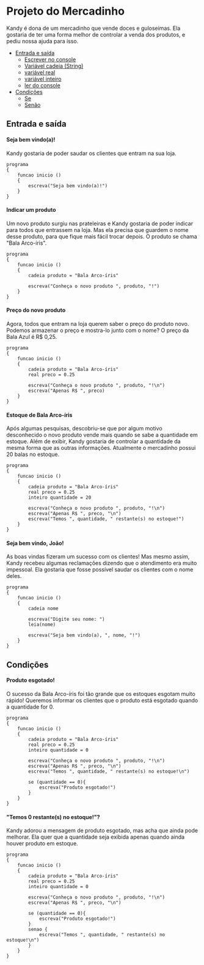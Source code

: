 

Projeto do Mercadinho
=====================

Kandy é dona de um mercadinho que vende doces e guloseimas. Ela gostaria de ter uma forma melhor de controlar a venda dos produtos, e pediu nossa ajuda para isso.

- [Entrada e saída](#entrada-e-saida)
	- [Escrever no console](#seja-bem-vindoa)
	- [Variável cadeia (String)](#indicar-um-produto)
	- [variável real](#preco-do-novo-produto)
	- [variável inteiro](#estoque-de-bala-arco-iris)
	- [ler do console](#seja-bem-vindo-joao)
- [Condições](#condicoes)
	- [Se](#produto-esgotado)
	- [Senão](#temos-0-restantes-no-estoque)

## Entrada e saída

#### Seja bem vindo(a)!

Kandy gostaria de poder saudar os clientes que entram na sua loja.

```
programa 
{ 
	funcao inicio () 
	{
		escreva("Seja bem vindo(a)!")
	} 
}
```

#### Indicar um produto

Um novo produto surgiu nas prateleiras e Kandy gostaria de poder indicar para todos que entrassem na loja.
Mas ela precisa que guardem o nome desse produto, para que fique mais fácil trocar depois.
O produto se chama "Bala Arco-íris".

```
programa
{
	funcao inicio ()
	{
		cadeia produto = "Bala Arco-íris"

		escreva("Conheça o novo produto ", produto, "!")
	}
}
```

#### Preço do novo produto

Agora, todos que entram na loja querem saber o preço do produto novo. Podemos armazenar o preço e mostra-lo junto com o nome?
O preço da Bala Azul é R$ 0,25.

```
programa
{
	funcao inicio ()
	{
		cadeia produto = "Bala Arco-íris"
		real preco = 0.25

		escreva("Conheça o novo produto ", produto, "!\n")
		escreva("Apenas R$ ", preco)
	}
}
```

#### Estoque de Bala Arco-íris

Após algumas pesquisas, descobriu-se que por algum motivo desconhecido o novo produto vende mais quando se sabe a quantidade em estoque. Além de exibir, Kandy gostaria de controlar a quantidade da mesma forma que as outras informações.
Atualmente o mercadinho possui 20 balas no estoque.

```
programa
{
	funcao inicio ()
	{
		cadeia produto = "Bala Arco-íris"
		real preco = 0.25
		inteiro quantidade = 20

		escreva("Conheça o novo produto ", produto, "!\n")
		escreva("Apenas R$ ", preco, "\n")
		escreva("Temos ", quantidade, " restante(s) no estoque!")
	}
}

```

#### Seja bem vindo, João!

As boas vindas fizeram um sucesso com os clientes! Mas mesmo assim, Kandy recebeu algumas reclamações dizendo que o atendimento era muito impessoal. Ela gostaria que fosse possível saudar os clientes com o nome deles.


```
programa
{
	funcao inicio ()
	{
		cadeia nome

		escreva("Digite seu nome: ")
		leia(nome)

		escreva("Seja bem vindo(a), ", nome, "!")
	}
}
```

## Condições

#### Produto esgotado!

O sucesso da Bala Arco-íris foi tão grande que os estoques esgotam muito rápido! Queremos informar os clientes que o produto está esgotado quando a quantidade for 0.

```
programa
{
	funcao inicio ()
	{
		cadeia produto = "Bala Arco-íris"
		real preco = 0.25
		inteiro quantidade = 0

		escreva("Conheça o novo produto ", produto, "!\n")
		escreva("Apenas R$ ", preco, "\n")
		escreva("Temos ", quantidade, " restante(s) no estoque!\n")
		
		se (quantidade == 0){
			escreva("Produto esgotado!")
		}
	}
}
```

#### "Temos 0 restante(s) no estoque!"?

Kandy adorou a mensagem de produto esgotado, mas acha que ainda pode melhorar. Ela quer que a quantidade seja exibida apenas quando ainda houver produto em estoque.

```
programa
{
	funcao inicio ()
	{
		cadeia produto = "Bala Arco-íris"
		real preco = 0.25
		inteiro quantidade = 0

		escreva("Conheça o novo produto ", produto, "!\n")
		escreva("Apenas R$ ", preco, "\n")
		
		se (quantidade == 0){
			escreva("Produto esgotado!")
		}
		senao {
			escreva("Temos ", quantidade, " restante(s) no estoque!\n")
		}
	}
}
```

